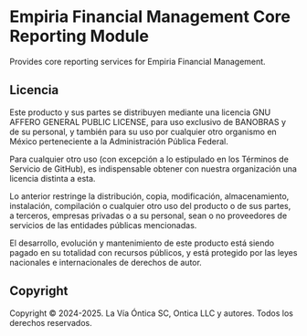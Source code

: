﻿# Empiria Financial Management Core Reporting Module

Provides core reporting services for Empiria Financial Management.

## Licencia

Este producto y sus partes se distribuyen mediante una licencia GNU AFFERO
GENERAL PUBLIC LICENSE, para uso exclusivo de BANOBRAS y de su personal, y
también para su uso por cualquier otro organismo en México perteneciente a
la Administración Pública Federal.

Para cualquier otro uso (con excepción a lo estipulado en los Términos de
Servicio de GitHub), es indispensable obtener con nuestra organización una
licencia distinta a esta.

Lo anterior restringe la distribución, copia, modificación, almacenamiento,
instalación, compilación o cualquier otro uso del producto o de sus partes,
a terceros, empresas privadas o a su personal, sean o no proveedores de
servicios de las entidades públicas mencionadas.

El desarrollo, evolución y mantenimiento de este producto está siendo pagado
en su totalidad con recursos públicos, y está protegido por las leyes nacionales
e internacionales de derechos de autor.

## Copyright

Copyright © 2024-2025. La Vía Óntica SC, Ontica LLC y autores.
Todos los derechos reservados.

